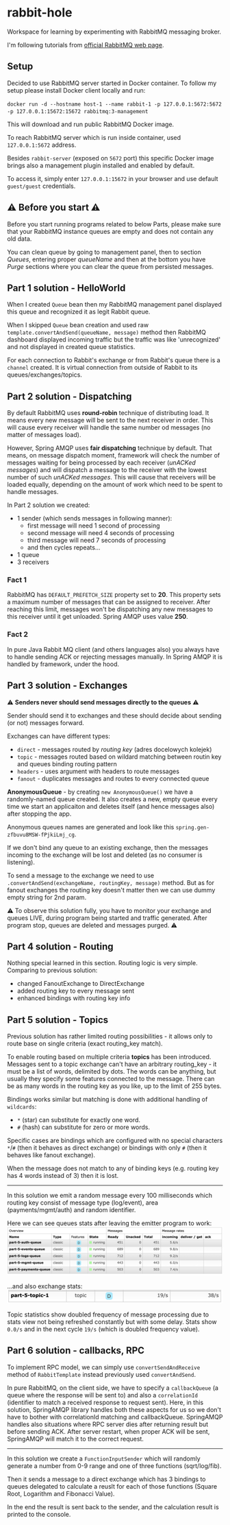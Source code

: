 # rabbit-hole
Workspace for learning by experimenting with RabbitMQ messaging broker.

I'm following tutorials from [official RabbitMQ web page](https://www.rabbitmq.com/tutorials/tutorial-one-spring-amqp.html).

## Setup
Decided to use RabbitMQ server started in Docker container.
To follow my setup please install Docker client locally and run:

`docker run -d --hostname host-1 --name rabbit-1 -p 127.0.0.1:5672:5672 -p 127.0.0.1:15672:15672 rabbitmq:3-management`

This will download and run public RabbitMQ Docker image.

To reach RabbitMQ server which is run inside container, used `127.0.0.1:5672` address.

Besides `rabbit-server` (exposed on `5672` port) this specific Docker image brings also a management plugin installed and enabled by default.

To access it, simply enter `127.0.0.1:15672` in your browser and use default `guest/guest` credentials.

## :warning: Before you start :warning:

Before you start running programs related to below Parts, please make sure that your RabbitMQ instance queues are empty and does not contain any old data.

You can clean queue by going to management panel, then to section *Queues*, entering proper *queueName* and then at the bottom you have *Purge* sections where you can clear the queue from persisted messages.

## Part 1 solution - HelloWorld

When I created `Queue` bean then my RabbitMQ management panel displayed this queue and recognized it as legit Rabbit queue.

When I skipped `Queue` bean creation and used raw `template.convertAndSend(queueName, message)` method then RabbitMQ dashboard displayed incoming traffic but the traffic was like 'unrecognized' and not displayed in created queue statistics.

For each connection to Rabbit's exchange or from Rabbit's queue there is a `channel` created.
It is virtual connection from outside of Rabbit to its queues/exchanges/topics.

## Part 2 solution - Dispatching

By default RabbitMQ uses **round-robin** technique of distributing load. It means every new message will be sent to the next receiver in order.
This will cause every receiver will handle the same number od messages (no matter of messages load).

However, Spring AMQP uses **fair dispatching** technique by default.
That means, on message dispatch moment, framework will check the number of messages waiting for being processed by each receiver (*unACKed messages*) and will dispatch a message to the receiver with the lowest number of such *unACKed messages*.
This will cause that receivers will be loaded equally, depending on the amount of work which need to be spent to handle messages. 

In Part 2 solution we created:
* 1 sender (which sends messages in following manner):
  * first message will need 1 second of processing
  * second message will need 4 seconds of processing
  * third message will need 7 seconds of processing
  * and then cycles repeats...
* 1 queue
* 3 receivers

### Fact 1
RabbitMQ has `DEFAULT_PREFETCH_SIZE` property set to **20**. This property sets a maximum number of messages that can be assigned to receiver. 
After reaching this limit, messages won't be dispatching any new messages to this receiver until it get unloaded.
Spring AMQP uses value **250**.

### Fact 2

In pure Java Rabbit MQ client (and others languages also) you always have to handle sending ACK or rejecting messages manually.
In Spring AMQP it is handled by framework, under the hood.

## Part 3 solution - Exchanges

:warning: **Senders never should send messages directly to the queues** :warning:

Sender should send it to exchanges and these should decide about sending (or not) messages forward.

Exchanges can have different types: 
- `direct` - messages routed by *routing key* (adres docelowych kolejek)
- `topic` - messages routed based on wildard matching between routin key and queues binding routing pattern
- `headers` - uses argument with headers to route messages
- `fanout` - duplicates messages and routes to every connected queue

**AnonymousQueue** - by creating `new AnonymousQueue()` we have a randomly-named queue created. It also creates a new, empty queue every time we start an applicaiton and deletes itself (and hence messages also) after stopping the app.

Anonymous queues names are generated and look like this `spring.gen-zfbuvu8MSW-fPjkiLmj_cg`.

If we don't bind any queue to an existing exchange, then the messages incoming to the exchange will be lost and deleted (as no consumer is listening).

To send a message to the exchange we need to use `.convertAndSend(exchangeName, routingKey, message)` method. But as for fanout exchanges the routing key doesn't matter then we can use dummy empty string for 2nd param.

:warning: To observe this solution fully, you have to monitor your exchange and queues LIVE, during program being started and traffic generated. After program stop, queues are deleted and messages purged. :warning:

## Part 4 solution - Routing

Nothing special learned in this section. Routing logic is very simple. Comparing to previous solution:
- changed FanoutExchange to DirectExchange
- added routing key to every message sent
- enhanced bindings with routing key info

## Part 5 solution - Topics

Previous solution has rather limited routing possibilities - it allows only to route base on single criteria (exact routing_key match).

To enable routing based on multiple criteria **topics** has been introduced. 
Messages sent to a topic exchange can't have an arbitrary routing_key - it must be a list of words, delimited by dots. 
The words can be anything, but usually they specify some features connected to the message. There can be as many words in the routing key as you like, up to the limit of 255 bytes.

Bindings works similar but matching is done with additional handling of `wildcards`:
- `*` (star) can substitute for exactly one word.
- `#` (hash) can substitute for zero or more words.

Specific cases are bindings which are configured with no special characters `*`/`#` (then it behaves as direct exchange) or bindings with only `#` (then it behaves like fanout exchange).

When the message does not match to any of binding keys (e.g. routing key has 4 words instead of 3) then it is lost.

****

In this solution we emit a random message every 100 milliseconds which routing key consist of message type (log/event), area (payments/mgmt/auth) and random identifier.

Here we can see queues stats after leaving the emitter program to work:
![Queues stats](src/main/resources/queues.png)

...and also exchange stats:
![Queues stats](src/main/resources/exchange.png)

Topic statistics show doubled frequency of message processing due to stats view not being refreshed constantly but with some delay.
Stats show `0.0/s` and in the next cycle `19/s` (which is doubled frequency value).

## Part 6 solution - callbacks, RPC

To implement RPC model, we can simply use `convertSendAndReceive` method of `RabbitTemplate` instead previously used `convertAndSend`.

In pure RabbitMQ, on the client side, we have to specify a `callbackQueue` (a queue where the response will be sent to) and also a `correlationId` (identifier to match a received response to request sent). 
Here, in this solution, SpringAMQP library handles both these aspects for us so we don't have to bother with correlationId matching and callbackQueue.
SpringAMQP handles also situations where RPC server dies after returning result but before sending ACK. After server restart, when proper ACK will be sent, SpringAMQP will match it to the correct request.

****

In this solution we create a `FunctionInputSender` which will randomly generate a number from 0-9 range and one of three functions (sqrt/log/fib).

Then it sends a message to a direct exchange which has 3 bindings to queues delegated to calculate a reuslt for each of those functions (Square Root, Logarithm and Fibonacci Value).

In the end the result is sent back to the sender, and the calculation result is printed to the console.